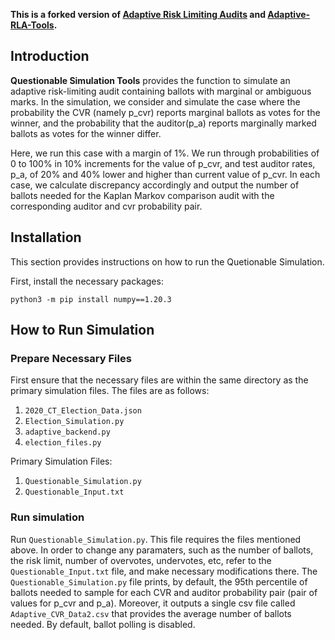 **This is a forked version of [Adaptive Risk Limiting Audits](https://arxiv.org/pdf/2202.02607) and [Adaptive-RLA-Tools](https://github.com/aeharrison815/Adaptive-RLA-Tools).**


## Introduction
**Questionable Simulation Tools** provides the function to simulate an adaptive risk-limiting audit containing ballots with marginal or ambiguous marks. In the simulation, we consider and simulate the case where the probability the CVR (namely p_cvr) reports marginal ballots as votes for the winner, and the probability that the auditor(p_a) reports marginally marked ballots as votes for the winner differ. 

Here, we run this case with a margin of 1%. We run through probabilities of 0 to 100% in 10% increments for the value of p_cvr, and test auditor rates, p_a, of 20% and 40% lower and higher than current value of p_cvr. In each case, we calculate discrepancy accordingly and output the number of ballots needed for the Kaplan Markov comparison audit with the corresponding auditor and cvr probability pair. 

## Installation

This section provides instructions on how to run the Quetionable Simulation. 

First, install the necessary packages:

	python3 -m pip install numpy==1.20.3

## How to Run Simulation
### Prepare Necessary Files

First ensure that the necessary files are within the same directory as the primary simulation files. The files are as follows:
1) `2020_CT_Election_Data.json`
2) `Election_Simulation.py`
3) `adaptive_backend.py`
4) `election_files.py`

Primary Simulation Files:
1) `Questionable_Simulation.py`
2) `Questionable_Input.txt`

### Run simulation

Run `Questionable_Simulation.py`. This file requires the files mentioned above. In order to change any paramaters, such as the number of ballots, the risk limit, number of overvotes, undervotes, etc, refer to the `Questionable_Input.txt` file, and make necessary modifications there. The `Questionable_Simulation.py` file prints, by default, the 95th percentile of ballots needed to sample for each CVR and auditor probability pair (pair of values for p_cvr and p_a). Moreover, it outputs a single csv file called `Adaptive_CVR_Data2.csv` that provides the average number of ballots needed. By default, ballot polling is disabled. 

